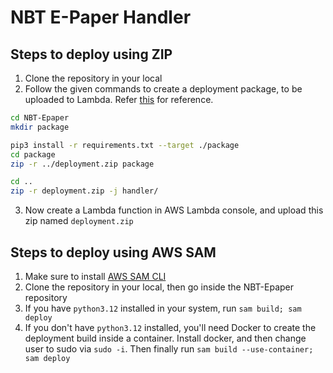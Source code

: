 # NBT E-Paper Handler

## Steps to deploy using ZIP

1. Clone the repository in your local
2. Follow the given commands to create a deployment package, to be uploaded to Lambda. Refer [this](https://docs.aws.amazon.com/lambda/latest/dg/python-package.html) for reference.

```sh
cd NBT-Epaper
mkdir package

pip3 install -r requirements.txt --target ./package
cd package
zip -r ../deployment.zip package

cd ..
zip -r deployment.zip -j handler/
```

3. Now create a Lambda function in AWS Lambda console, and upload this zip named `deployment.zip`


## Steps to deploy using AWS SAM

1. Make sure to install [AWS SAM CLI](https://docs.aws.amazon.com/serverless-application-model/latest/developerguide/install-sam-cli.html)
2. Clone the repository in your local, then go inside the NBT-Epaper repository
3. If you have `python3.12` installed in your system, run `sam build; sam deploy`
4. If you don't have `python3.12` installed, you'll need Docker to create the deployment build inside a container. Install docker, and then change user to sudo via `sudo -i`. Then finally run `sam build --use-container; sam deploy`
